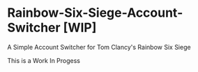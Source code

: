 # Rainbow-Six-Siege-Account-Switcher [WIP]
A Simple Account Switcher for Tom Clancy's Rainbow Six Siege


This is a Work In Progess
